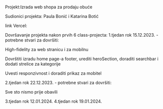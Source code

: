 Projekt:Izrada web shopa za prodaju obuće

Sudionici projekta: Paula Bonić i Katarina Botić

link Vercel:


Dovršavanje projekta nakon prvih 6 class-projecta:
1.tjedan rok 15.12.2023. - potrebne stvari za dovršiti:

High-fidelity za web stranicu i za mobilnu

Dovrštiti izradu home page-a footer, urediti heroSection, doraditi searchbar i dodati strelice za kategorije

Uvesti responzivnost i doraditi prikaz za mobitel

2.tjedan rok 22.12.2023. - potrebne stvari za dovršiti:

Sve sto nismo prije obavili

3.tjedan rok 12.01.2024.
4.tjedan rok 19.01.2024.
